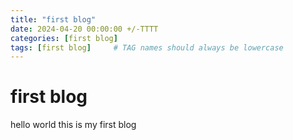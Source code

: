 ```yaml
---
title: "first blog"
date: 2024-04-20 00:00:00 +/-TTTT
categories: [first blog]
tags: [first blog]     # TAG names should always be lowercase
---
```


# first blog

hello world this is my first blog 
